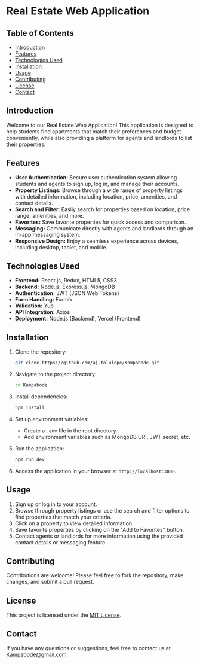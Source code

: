 # Real Estate Web Application

## Table of Contents

- [Introduction](#introduction)
- [Features](#features)
- [Technologies Used](#technologies-used)
- [Installation](#installation)
- [Usage](#usage)
- [Contributing](#contributing)
- [License](#license)
- [Contact](#contact)

## Introduction

Welcome to our Real Estate Web Application! This application is designed to help students find apartments that match their preferences and budget conveniently, while also providing a platform for agents and landlords to list their properties.

## Features

- **User Authentication:** Secure user authentication system allowing students and agents to sign up, log in, and manage their accounts.
- **Property Listings:** Browse through a wide range of property listings with detailed information, including location, price, amenities, and contact details.
- **Search and Filter:** Easily search for properties based on location, price range, amenities, and more.
- **Favorites:** Save favorite properties for quick access and comparison.
- **Messaging:** Communicate directly with agents and landlords through an in-app messaging system.
- **Responsive Design:** Enjoy a seamless experience across devices, including desktop, tablet, and mobile.

## Technologies Used

- **Frontend:** React.js, Redux, HTML5, CSS3
- **Backend:** Node.js, Express.js, MongoDB
- **Authentication:** JWT (JSON Web Tokens)
- **Form Handling:** Formik
- **Validation:** Yup
- **API Integration:** Axios
- **Deployment:** Node.js (Backend), Vercel (Frontend)

## Installation

1. Clone the repository:

   ```bash
   git clone https://github.com/aj-tolulope/Kampabode.git
   ```

2. Navigate to the project directory:

   ```bash
   cd Kampabode
   ```

3. Install dependencies:

   ```bash
   npm install
   ```

4. Set up environment variables:

   - Create a `.env` file in the root directory.
   - Add environment variables such as MongoDB URI, JWT secret, etc.

5. Run the application:

   ```bash
   npm run dev
   ```

6. Access the application in your browser at `http://localhost:3000`.

## Usage

1. Sign up or log in to your account.
2. Browse through property listings or use the search and filter options to find properties that match your criteria.
3. Click on a property to view detailed information.
4. Save favorite properties by clicking on the "Add to Favorites" button.
5. Contact agents or landlords for more information using the provided contact details or messaging feature.

## Contributing

Contributions are welcome! Please feel free to fork the repository, make changes, and submit a pull request.

## License

This project is licensed under the [MIT License](LICENSE).

## Contact

If you have any questions or suggestions, feel free to contact us at [Kampabode@gmail.com](mailto:Kampabode@gmail.com).
